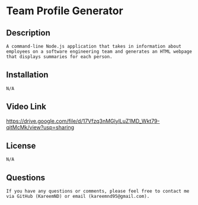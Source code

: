 # Team Profile Generator
    
## Description
    A command-line Node.js application that takes in information about employees on a software engineering team and generates an HTML webpage that displays summaries for each person.
## Installation
    N/A
    
## Video Link
   https://drive.google.com/file/d/17Vfzq3nMGlylLuZ1MD_Wkt79-qitMcMk/view?usp=sharing
## License
    N/A
    
    
## Questions
    If you have any questions or comments, please feel free to contact me via GitHub (KareemND) or email (kareemnd95@gmail.com).